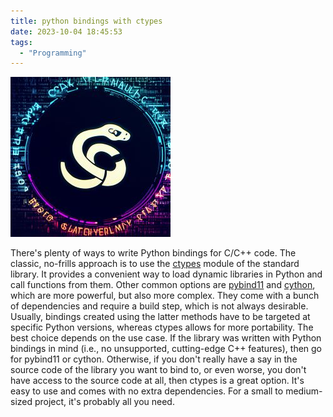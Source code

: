 ```yaml
---
title: python bindings with ctypes
date: 2023-10-04 18:45:53
tags:
  - "Programming"
---
```



![Python and C Bindings Cyber Image](https://raw.githubusercontent.com/apetenchea/cdroot/master/source/_posts/python-bindings-with-ctypes/media/python-c-merged.jpg)

There's plenty of ways to write Python bindings for C/C++ code. The classic, no-frills approach is to use the
[ctypes](https://docs.python.org/3/library/ctypes.html) module of the standard library. It provides a convenient way to
load dynamic libraries in Python and call functions from them. Other common options are [pybind11](https://pybind11.readthedocs.io/en/stable/)
and [cython](https://cython.org/), which are more powerful, but also more complex. They come with a bunch of dependencies and
require a build step, which is not always desirable. Usually, bindings created using the latter methods have to be targeted at
specific Python versions, whereas ctypes allows for more portability. The best choice depends on the use case. If the
library was written with Python bindings in mind (i.e., no unsupported, cutting-edge C++ features), then go for pybind11
or cython. Otherwise, if you don't really have a say in the source code of the library you want to bind to, or even worse,
you don't have access to the source code at all, then ctypes is a great option. It's easy to use and comes with no extra
dependencies. For a small to medium-sized project, it's probably all you need.
